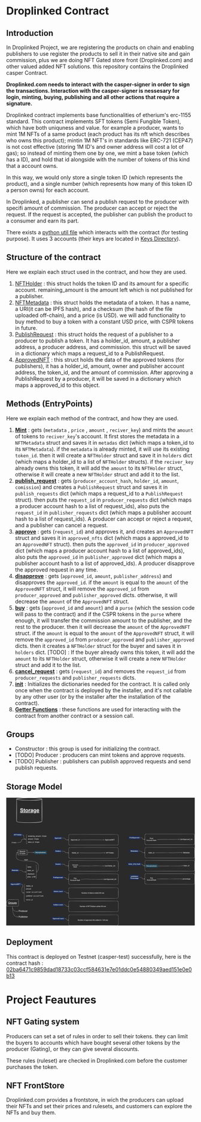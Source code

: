 # Droplinked Contract
## Introduction
In Droplinked Project, we are registering the products on chain and enabling publishers to use register the products to sell it in their native site and gain commission, plus we are doing NFT Gated store front (Droplinked.com) and other valued added NFT solutions. this repository contains the Droplinked casper Contract.

**Droplinked.com needs to interact with the casper-signer in order to sign the transactions. Interaction with the casper-signer is nessesary for login, minting, buying, publishing and all other actions that require a signature.**

Droplinked contract implements base functionalities of etherium's erc-1155 standard. This contract implements SFT tokens (Semi Fungible Token), which have both uniquness and value. for example a producer, wants to mint 1M NFTs of a same product (each product has its nft which describes who owns this product); mintin 1M NFT's in standards like ERC-721 (CEP47) is not cost effective (storing 1M ID's and owner address will cost a lot of gas); so instead of minting them one by one, we mint a base token (which has a ID), and hold that id alongside with the number of tokens of this kind that a account owns. 

In this way, we would only store a single token ID (which represents the product), and a single number (which represents how many of this token ID a person owns) for each account. 

In Droplinked, a publisher can send a publish request to the producer with specifi amount of commission. The producer can accept or reject the request. If the request is accepted, the publisher can publish the product to a consumer and earn its part. 

There exists a [python util file](https://github.com/FLATLAY/droplinked_casper/blob/b089e7c3bc9c04304fa5eb5984902297ec939c85/ndpc_contract/util.py) which interacts with the contract (for testing purpose). It uses 3 accounts (their keys are located in [Keys Directory](https://github.com/FLATLAY/droplinked_casper/tree/b089e7c3bc9c04304fa5eb5984902297ec939c85/ndpc_contract/keys)).
  
## Structure of the contract
Here we explain each struct used in the contract, and how they are used.

1. [NFTHolder](https://github.com/FLATLAY/droplinked_casper/blob/8378af28ebeda4559ae76044d41ff9cdcc770227/ndpc_contract/contract/src/ndpc_types.rs#L33-L37) : this struct holds the token ID and its amount for a specific account. remaining_amount is the amount left which is not published for a publisher.
2. [NFTMetadata](https://github.com/FLATLAY/droplinked_casper/blob/8378af28ebeda4559ae76044d41ff9cdcc770227/ndpc_contract/contract/src/ndpc_types.rs#L26-L31) : this struct holds the metadata of a token. It has a name, a URI(it can be IPFS hash), and a checksum (the hash of the file uploaded off-chain), and a price (is USD). we will add functionality to buy method to buy a token with a constant USD price, with CSPR tokens in future.
3. [PublishRequest](https://github.com/FLATLAY/droplinked_casper/blob/8378af28ebeda4559ae76044d41ff9cdcc770227/ndpc_contract/contract/src/ndpc_types.rs#L19-L25) : this struct holds the request of a publisher to a producer to publish a token. It has a holder_id, amount, a publisher address, a producer address, and commission. this struct will be saved in a dictionary which maps a request_id to a PublishRequest.
4. [ApprovedNFT](https://github.com/FLATLAY/droplinked_casper/blob/8378af28ebeda4559ae76044d41ff9cdcc770227/ndpc_contract/contract/src/ndpc_types.rs#L39-L46) : this struct holds the data of the approved tokens (for publishers), it has a holder_id, amount, owner and publisher account address, the token_id, and the amount of commission. After approving a PublishRequest by a producer, it will be saved in a dictionary which maps a approved_id to this object.

## Methods (EntryPoints)
Here we explain each method of the contract, and how they are used.

1. [**Mint**](https://github.com/FLATLAY/droplinked_casper/blob/8378af28ebeda4559ae76044d41ff9cdcc770227/ndpc_contract/contract/src/main.rs#L46-L110) : gets (`metadata` , `price` , `amount` , `reciver_key`) and mints the `amount` of tokens to `reciver_key`'s account. It first stores the metadata in a `NFTMetadata` struct and saves it in `metadas` dict (which maps a token_id to its `NFTMetadata`). if the `metadata` is already minted, it will use its existing `token_id`. then it will create a `NFTHolder` struct and save it in `holders` dict (which maps a holder_id to a list of `NFTHolder` structs). if the `reciver_key` already owns this token, it will add the `amount` to its `NFTHolder` struct, otherwise it will create a new `NFTHolder` struct and add it to the list.
2. [**publish_request**](https://github.com/FLATLAY/droplinked_casper/blob/8378af28ebeda4559ae76044d41ff9cdcc770227/ndpc_contract/contract/src/main.rs#L470-L534) : gets (`producer_account_hash`, `holder_id`, `amount`, `comission`) and creates a `PublishRequest` struct and saves it in `publish_requests` dict (which maps a request_id to a `PublishRequest` struct). then puts the `request_id` in `producer_requests` dict (which maps a producer account hash to a list of request_ids), also puts the `request_id` in `publisher_requests` dict (which maps a publisher account hash to a list of request_ids). A producer can accept or reject a request, and a publisher can cancel a request.
3. [**approve**](https://github.com/FLATLAY/droplinked_casper/blob/8378af28ebeda4559ae76044d41ff9cdcc770227/ndpc_contract/contract/src/main.rs#L113-L219) : gets (`request_id`) and approves it, and creates an `ApprovedNFT` struct and saves it in `approved_nfts` dict (which maps a approved_id to an `ApprovedNFT` struct). then puts the `approved_id` in `producer_approved` dict (which maps a producer account hash to a list of approved_ids), also puts the `approved_id` in `publisher_approved` dict (which maps a publisher account hash to a list of approved_ids). A producer disapprove the approved request in any time.
4. [**disapprove**](https://github.com/FLATLAY/droplinked_casper/blob/8378af28ebeda4559ae76044d41ff9cdcc770227/ndpc_contract/contract/src/main.rs#L222-L284) : gets (`approved_id`, `amount`, `publisher_address`) and disapproves the `approved_id`. if the `amount` is equal to the `amount` of the `ApprovedNFT` struct, it will remove the `approved_id` from `producer_approved` and `publisher_approved` dicts. otherwise, it will decrease the `amount` of the `ApprovedNFT` struct.
5. [**buy**](https://github.com/FLATLAY/droplinked_casper/blob/8378af28ebeda4559ae76044d41ff9cdcc770227/ndpc_contract/contract/src/main.rs#L286-L415) : gets (`approved_id` and `amount`) and a `purse` (which the session code will pass to the contract) and if the CSPR tokens in the `purse` where enough, it will transfer the commission amount to the publisher, and the rest to the producer. then it will decrease the `amount` of the `ApprovedNFT` struct. if the `amount` is equal to the `amount` of the `ApprovedNFT` struct, it will remove the `approved_id` from `producer_approved` and `publisher_approved` dicts. then it creates a `NFTHolder` struct for the buyer and saves it in `holders` dict. [TODO] : If the buyer already owns this token, it will add the `amount` to its `NFTHolder` struct, otherwise it will create a new `NFTHolder` struct and add it to the list.
6. [**cancel_request**](https://github.com/FLATLAY/droplinked_casper/blob/8378af28ebeda4559ae76044d41ff9cdcc770227/ndpc_contract/contract/src/main.rs#L536-L565) : gets (`request_id`) and removes the `request_id` from `producer_requests` and `publisher_requests` dicts.
7. [**init**](https://github.com/FLATLAY/droplinked_casper/blob/8378af28ebeda4559ae76044d41ff9cdcc770227/ndpc_contract/contract/src/main.rs#L567-L580) : Initializes the dictionaries needed for the contract. It is called only once when the contract is deployed by the installer, and it's not callable by any other user (or by the installer after the installation of the contract).
8. [**Getter Functions**](https://github.com/FLATLAY/droplinked_casper/blob/8378af28ebeda4559ae76044d41ff9cdcc770227/ndpc_contract/contract/src/constants.rs#L39-L40) : these functions are used for interacting with the contract from another contract or a session call.

## Groups
- Constructor : this group is used for initializing the contract.
- [TODO] Producer : producers can mint tokens and approve requests.
- [TODO] Publisher : publishers can publish approved requests and send publish requests.

## Storage Model

![storageModel](https://raw.githubusercontent.com/FLATLAY/droplinked_casper/main/ndpc_contract/Storage.jpg)

## Deployment

This contract is deployed on Testnet (casper-test) successfully, here is the contract hash : [02ba6471c9859dad18733c03ccf584631e7e01ddc0e54880349aed151e0e0b13](https://testnet.cspr.live/contract/02ba6471c9859dad18733c03ccf584631e7e01ddc0e54880349aed151e0e0b13)


# Project Feautures
## NFT Gating system
Producers can set a set of rules in order to sell their tokens. they can limit the buyers to accounts which have bought several other tokens by the producer (Gating), or they can give several discounts.

These rules (ruleset) are checked in Droplinked.com before the customer purchases the token.

## NFT FrontStore
Droplinked.com provides a frontstore, in wich the producers can upload their NFTs and set their prices and rulesets, and customers can explore the NFTs and buy them.
